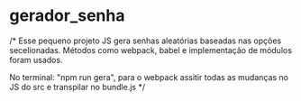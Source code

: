 # gerador_senha
/*
Esse pequeno projeto JS gera senhas aleatórias baseadas nas opções secelionadas. Métodos como webpack, babel e implementação de módulos foram usados.

No terminal: "npm run gera", para o webpack assitir todas as mudanças no JS do src e transpilar no bundle.js
*/
